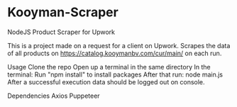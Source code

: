 # Kooyman-Scraper

NodeJS Product Scraper for Upwork

This is a project made on a request for a client on Upwork. Scrapes the data of all products on https://catalog.kooymanbv.com/cur/main/ on each run.
 
Usage
Clone the repo
Open up a terminal in the same directory
In the terminal:
Run "npm install" to install packages
After that run:
node main.js
After a successful execution data should be logged out on console.

Dependencies
Axios
Puppeteer
